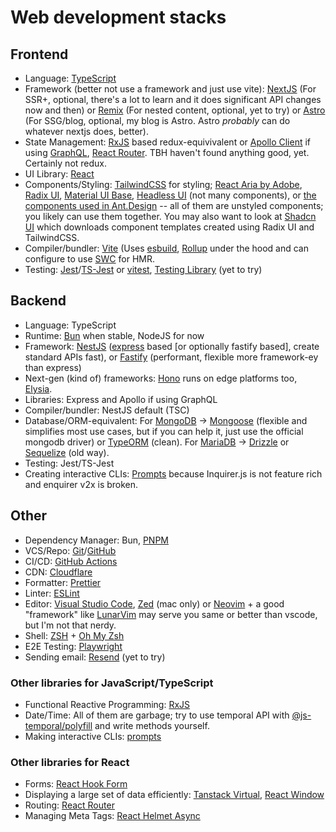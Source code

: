 # Web development stacks

## Frontend
- Language: [TypeScript](https://www.typescriptlang.org/)
- Framework (better not use a framework and just use vite): [NextJS](https://nextjs.org/) (For SSR+, optional, there's a lot to learn and it does significant API changes now and then) or [Remix](https://remix.run/) (For nested content, optional, yet to try) or [Astro](https://astro.build/) (For SSG/blog, optional, my blog is Astro. Astro _probably_ can do whatever nextjs does, better).
- State Management: [RxJS](https://rxjs.dev/) based redux-equivivalent or [Apollo Client](https://www.apollographql.com/) if using [GraphQL](https://graphql.org/), [React Router](https://reactrouter.com/). TBH haven't found anything good, yet. Certainly not redux.
- UI Library: [React](https://reactjs.org/)
- Components/Styling: [TailwindCSS](https://tailwindcss.com/) for styling; [React Aria by Adobe](https://react-spectrum.adobe.com/react-aria/), [Radix UI](https://www.radix-ui.com/), [Material UI Base](https://mui.com/base-ui/getting-started/), [Headless UI](https://headlessui.dev/) (not many components), or [the components used in Ant.Design](http://react-component.github.io/badgeboard/) -- all of them are unstyled components; you likely can use them together. You may also want to look at [Shadcn UI](https://ui.shadcn.com/) which downloads component templates created using Radix UI and TailwindCSS.  
- Compiler/bundler: [Vite](https://vitejs.dev/) (Uses [esbuild](https://esbuild.github.io/), [Rollup](https://rollupjs.org/) under the hood and can configure to use [SWC](https://swc.rs/) for HMR.
- Testing: [Jest](https://jestjs.io/)/[TS-Jest](https://kulshekhar.github.io/ts-jest/) or [vitest](https://vitest.dev/), [Testing Library](https://testing-library.com/) (yet to try)

## Backend
- Language: TypeScript
- Runtime: [Bun](https://bun.sh/) when stable, NodeJS for now
- Framework: [NestJS](https://nestjs.com/) ([express](https://expressjs.com/) based [or optionally fastify based], create standard APIs fast), or [Fastify](https://www.fastify.io/) (performant, flexible more framework-ey than express)
- Next-gen (kind of) frameworks: [Hono](https://hono.dev/) runs on edge platforms too, [Elysia](https://elysiajs.com/).
- Libraries: Express and Apollo if using GraphQL
- Compiler/bundler: NestJS default (TSC)
- Database/ORM-equivalent: For [MongoDB](https://www.mongodb.com/) -> [Mongoose](https://mongoosejs.com/) (flexible and simplifies most use cases, but if you can help it, just use the official mongodb driver) or [TypeORM](https://typeorm.io/) (clean). For [MariaDB](https://mariadb.org/) -> [Drizzle](https://orm.drizzle.team/) or [Sequelize](https://sequelize.org/) (old way). 
- Testing: Jest/TS-Jest
- Creating interactive CLIs: [Prompts](https://github.com/terkelg/prompts) because Inquirer.js is not feature rich and enquirer v2x is broken.

## Other
- Dependency Manager: Bun, [PNPM](https://pnpm.io/)
- VCS/Repo: [Git](https://git-scm.com/)/[GitHub](https://github.com/)
- CI/CD: [GitHub Actions](https://github.com/features/actions)
- CDN: [Cloudflare](https://www.cloudflare.com/)
- Formatter: [Prettier](https://prettier.io/)
- Linter: [ESLint](https://eslint.org/)
- Editor: [Visual Studio Code](https://code.visualstudio.com/), [Zed](https://zed.dev/) (mac only) or [Neovim](https://neovim.io/) + a good "framework" like [LunarVim](https://www.lunarvim.org/) may serve you same or better than vscode, but I'm not that nerdy.
- Shell: [ZSH](https://www.zsh.org/) + [Oh My Zsh](https://ohmyz.sh/)
- E2E Testing: [Playwright](https://code.visualstudio.com/)
- Sending email: [Resend](https://resend.com/) (yet to try)

### Other libraries for JavaScript/TypeScript
- Functional Reactive Programming: [RxJS](https://rxjs.dev/)
- Date/Time: All of them are garbage; try to use temporal API with [@js-temporal/polyfill](https://github.com/js-temporal/temporal-polyfill) and write methods yourself.
- Making interactive CLIs: [prompts](https://github.com/terkelg/prompts)

### Other libraries for React
- Forms: [React Hook Form](https://react-hook-form.com/)
- Displaying a large set of data efficiently: [Tanstack Virtual](https://tanstack.com/virtual/latest), [React Window](https://github.com/bvaughn/react-window)
- Routing: [React Router](https://reactrouter.com/en/main)
- Managing Meta Tags: [React Helmet Async](https://github.com/staylor/react-helmet-async)
